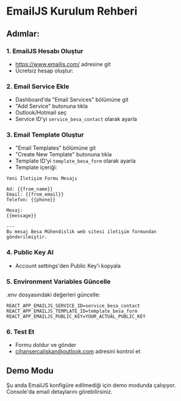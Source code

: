 # EmailJS Kurulum Rehberi


## Adımlar:

### 1. EmailJS Hesabı Oluştur
- https://www.emailjs.com/ adresine git
- Ücretsiz hesap oluştur:
### 2. Email Service Ekle
- Dashboard'da "Email Services" bölümüne git
- "Add Service" butonuna tıkla
- Outlook/Hotmail seç
- Service ID'yi `service_besa_contact` olarak ayarla

### 3. Email Template Oluştur
- "Email Templates" bölümüne git
- "Create New Template" butonuna tıkla
- Template ID'yi `template_besa_form` olarak ayarla
- Template içeriği:

```
Yeni İletişim Formu Mesajı

Ad: {{from_name}}
Email: {{from_email}}
Telefon: {{phone}}

Mesaj:
{{message}}

---
Bu mesaj Besa Mühendislik web sitesi iletişim formundan gönderilmiştir.
```

### 4. Public Key Al
- Account settings'den Public Key'i kopyala

### 5. Environment Variables Güncelle
.env dosyasındaki değerleri güncelle:

```
REACT_APP_EMAILJS_SERVICE_ID=service_besa_contact
REACT_APP_EMAILJS_TEMPLATE_ID=template_besa_form
REACT_APP_EMAILJS_PUBLIC_KEY=YOUR_ACTUAL_PUBLIC_KEY
```

### 6. Test Et
- Formu doldur ve gönder
- cihansercaliskan@outlook.com adresini kontrol et

## Demo Modu
Şu anda EmailJS konfigüre edilmediği için demo modunda çalışıyor. Console'da email detaylarını görebilirsiniz.